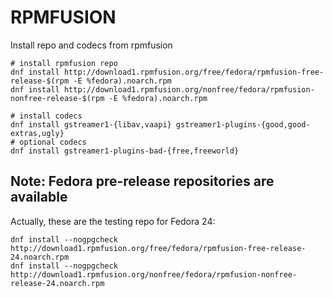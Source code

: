 RPMFUSION
=========

Install repo and codecs from rpmfusion

    # install rpmfusion repo
    dnf install http://download1.rpmfusion.org/free/fedora/rpmfusion-free-release-$(rpm -E %fedora).noarch.rpm
    dnf install http://download1.rpmfusion.org/nonfree/fedora/rpmfusion-nonfree-release-$(rpm -E %fedora).noarch.rpm

    # install codecs
    dnf install gstreamer1-{libav,vaapi} gstreamer1-plugins-{good,good-extras,ugly}
    # optional codecs
    dnf install gstreamer1-plugins-bad-{free,freeworld}

Note: Fedora pre-release repositories are available
---------------------------------------------------

Actually, these are the testing repo for Fedora 24:

    dnf install --nogpgcheck http://download1.rpmfusion.org/free/fedora/rpmfusion-free-release-24.noarch.rpm
    dnf install --nogpgcheck http://download1.rpmfusion.org/nonfree/fedora/rpmfusion-nonfree-release-24.noarch.rpm
